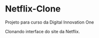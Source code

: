 # Netflix-Clone

Projeto para curso da Digital Innovation One

Clonando interface do site da Netflix.
